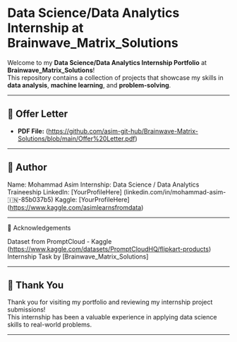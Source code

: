 # Data Science/Data Analytics Internship at Brainwave_Matrix_Solutions

Welcome to my **Data Science/Data Analytics Internship Portfolio** at **Brainwave_Matrix_Solutions**!  
This repository contains a collection of projects that showcase my skills in **data analysis**, **machine learning**, and **problem-solving**.

---

## 📄 Offer Letter
- **PDF File:** (https://github.com/asim-git-hub/Brainwave-Matrix-Solutions/blob/main/Offer%20Letter.pdf)

---

## 👤 Author

Name: Mohammad Asim
Internship: Data Science / Data Analytics Traineeship
LinkedIn: [YourProfileHere] (linkedin.com/in/mohammad-asim-🇮🇳-85b037b5)
Kaggle: [YourProfileHere] (https://www.kaggle.com/asimlearnsfromdata)

---

📌 Acknowledgements

Dataset from PromptCloud - Kaggle (https://www.kaggle.com/datasets/PromptCloudHQ/flipkart-products)
Internship Task by [Brainwave_Matrix_Solutions]

---

## 🙌 Thank You

Thank you for visiting my portfolio and reviewing my internship project submissions!  
This internship has been a valuable experience in applying data science skills to real-world problems.

---
